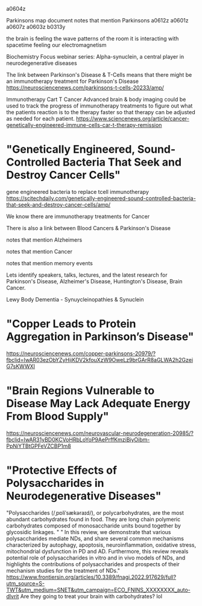 a0604z

Parkinsons map document
notes that mention Parkinsons
a0612z
a0601z
a0607z
a0603z
b0313y

the brain is feeling the wave patterns of the room
it is interacting with spacetime feeling our electromagnetism

Biochemistry Focus webinar series: Alpha-synuclein, a central player in neurodegenerative diseases


The link between Parkinson's Disease & T-Cells means that there might be an immunotherapy treatment for Parkinson's Disease https://neurosciencenews.com/parkinsons-t-cells-20233/amp/

Immunotherapy Cart T Cancer
Advanced brain & body imaging could be used to track the progress of immunotherapy treatments to figure out what the patients reaction is to the therapy faster so that therapy can be adjusted as needed for each patient.
https://www.sciencenews.org/article/cancer-genetically-engineered-immune-cells-car-t-therapy-remission

# "Genetically Engineered, Sound-Controlled Bacteria That Seek and Destroy Cancer Cells"
gene engineered bacteria to replace tcell immunotherapy https://scitechdaily.com/genetically-engineered-sound-controlled-bacteria-that-seek-and-destroy-cancer-cells/amp/

We know there are immunotherapy treatments for Cancer

There is also a link between Blood Cancers & Parkinson's Disease

notes that mention Alzheimers



notes that mention Cancer


notes that mention memory events




Lets identify speakers, talks, lectures, and the latest research for Parkinson's Disease, Alzheimer's Disease, Huntington's Disease, Brain Cancer.

Lewy Body Dementia - Synuycleinopathies & Synuclein

# "Copper Leads to Protein Aggregation in Parkinson’s Disease"
https://neurosciencenews.com/copper-parkinsons-20979/?fbclid=IwAR03ezObYZyHijKDV2kfouXzW9OweLz9brGArR8aGLWA2h2GzeiG7sKWWXI

# "Brain Regions Vulnerable to Disease May Lack Adequate Energy From Blood Supply"
https://neurosciencenews.com/neurovascular-neurodegeneration-20985/?fbclid=IwAR31yBD0KCVoHRbLoYoP9AePrffKmziBiyOibm-PpNiYTBtGPFeVZCBP1m8

# "Protective Effects of Polysaccharides in Neurodegenerative Diseases"
"Polysaccharides (/ˌpɒliˈsækəraɪd/), or polycarbohydrates, are the most abundant carbohydrates found in food. They are long chain polymeric carbohydrates composed of monosaccharide units bound together by glycosidic linkages. "
" In this review, we demonstrate that various polysaccharides mediate NDs, and share several common mechanisms characterized by autophagy, apoptosis, neuroinflammation, oxidative stress, mitochondrial dysfunction in PD and AD. Furthermore, this review reveals potential role of polysaccharides in vitro and in vivo models of NDs, and highlights the contributions of polysaccharides and prospects of their mechanism studies for the treatment of NDs."
https://www.frontiersin.org/articles/10.3389/fnagi.2022.917629/full?utm_source=S-TWT&utm_medium=SNET&utm_campaign=ECO_FNINS_XXXXXXXX_auto-dlvrit
Are they going to treat your brain with carbohydrates? lol
